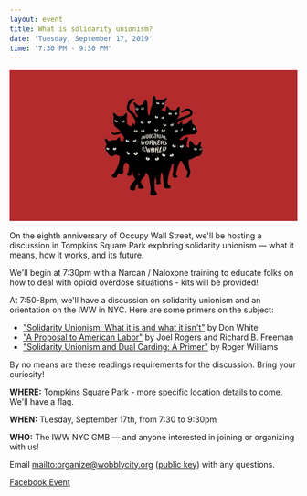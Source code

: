 ```yaml
---
layout: event
title: What is solidarity unionism?
date: 'Tuesday, September 17, 2019'
time: '7:30 PM - 9:30 PM'
---
```

![](/assets/uploads/solidarity-unionism.png)

On the eighth anniversary of Occupy Wall Street, we'll be hosting a discussion in Tompkins Square Park exploring solidarity unionism — what it means, how it works, and its future.

We'll begin at 7:30pm with a Narcan / Naloxone training to educate folks on how to deal with opioid overdose situations - kits will be provided!

At 7:50-8pm, we'll have a discussion on solidarity unionism and an orientation on the IWW in NYC. Here are some primers on the subject:
* ["Solidarity Unionism: What it is and what it isn't"](http://organizing.work/2018/09/solidarity-unionism-what-it-is-and-what-it-isnt/) by Don White
* ["A Proposal to American Labor"](https://www.thenation.com/article/proposal-american-labor/) by Joel Rogers and Richard B. Freeman
* ["Solidarity Unionism and Dual Carding: A Primer"](https://www.iww.org/about/solidarityunionism/SolidarityUnionismandDualCardingAPrimer) by Roger Williams

By no means are these readings requirements for the discussion. Bring your curiosity!

**WHERE:** Tompkins Square Park - more specific location details to come. We'll have a flag.

**WHEN:** Tuesday, September 17th, from 7:30 to 9:30pm

**WHO:** The IWW NYC GMB — and anyone interested in joining or organizing with us!

Email <mailto:organize@wobblycity.org> ([public key](/assets/keys/publickey.organize@wobblycity.org.asc)) with any questions.

[Facebook Event](https://www.facebook.com/events/366012474317678/)

